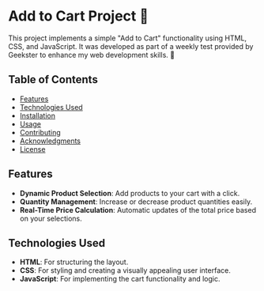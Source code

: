 # Add to Cart Project 🛒

This project implements a simple "Add to Cart" functionality using HTML, CSS, and JavaScript. It was developed as part of a weekly test provided by Geekster to enhance my web development skills. 🚀

## Table of Contents

- [Features](#features)
- [Technologies Used](#technologies-used)
- [Installation](#installation)
- [Usage](#usage)
- [Contributing](#contributing)
- [Acknowledgments](#acknowledgments)
- [License](#license)

## Features

- **Dynamic Product Selection**: Add products to your cart with a click.
- **Quantity Management**: Increase or decrease product quantities easily.
- **Real-Time Price Calculation**: Automatic updates of the total price based on your selections.

## Technologies Used

- **HTML**: For structuring the layout.
- **CSS**: For styling and creating a visually appealing user interface.
- **JavaScript**: For implementing the cart functionality and logic.

